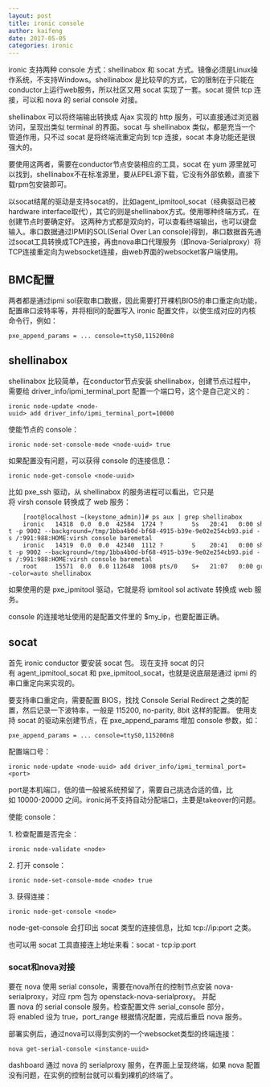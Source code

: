 ```yaml
---
layout: post
title: ironic console
author: kaifeng
date: 2017-05-05
categories: ironic
---
```


ironic 支持两种 console 方式：shellinabox 和 socat 方式。镜像必须是Linux操作系统，不支持Windows。shellinabox 是比较早的方式，它的限制在于只能在conductor上运行web服务，所以社区又用 socat 实现了一套。socat 提供 tcp 连接，可以和 nova 的 serial console 对接。

shellinabox 可以将终端输出转换成 Ajax 实现的 http 服务，可以直接通过浏览器访问，呈现出类似 terminal 的界面。socat 与 shellinabox 类似，都是充当一个管道作用，只不过 socat 是将终端流重定向到 tcp 连接，socat 本身功能还是很强大的。

要使用这两者，需要在conductor节点安装相应的工具，socat 在 yum 源里就可以找到，shellinabox不在标准源里，要从EPEL源下载，它没有外部依赖，直接下载rpm包安装即可。

以socat结尾的驱动是支持socat的，比如agent_ipmitool_socat（经典驱动已被hardware interface取代），其它的则是shellinabox方式。使用哪种终端方式，在创建节点时要确定好。
这两种方式都是双向的，可以查看终端输出，也可以键盘输入。串口数据通过IPMI的SOL(Serial Over Lan console)得到，串口数据首先通过socat工具转换成TCP连接，再由nova串口代理服务（即nova-Serialproxy）将TCP连接重定向为websocket连接，由web界面的websocket客户端使用。

## BMC配置

两者都是通过ipmi sol获取串口数据，因此需要打开裸机BIOS的串口重定向功能，配置串口波特率等，并将相同的配置写入 ironic 配置文件，以使生成对应的内核命令行，例如：
```
pxe_append_params = ... console=ttyS0,115200n8
```

## shellinabox

shellinabox 比较简单，在conductor节点安装 shellinabox，创建节点过程中，需要给 driver_info/ipmi_terminal_port 配置一个端口号，这个是自己定义的：
```
ironic node-update <node-uuid> add driver_info/ipmi_terminal_port=10000
```

使能节点的 console：
```
ironic node-set-console-mode <node-uuid> true
```

如果配置没有问题，可以获得 console 的连接信息：
```
ironic node-get-console <node-uuid>
```

比如 pxe_ssh 驱动，从 shellinabox 的服务进程可以看出，它只是将 virsh console 转换成了 web 服务：
```
    [root@localhost ~(keystone_admin)]# ps aux | grep shellinabox
    ironic   14318  0.0  0.0  42584  1724 ?        Ss   20:41   0:00 shellinaboxd -t -p 9002 --background=/tmp/1bba4b0d-bf68-4915-b39e-9e02e254cb93.pid -s /:991:988:HOME:virsh console baremetal
    ironic   14319  0.0  0.0  42340  1112 ?        S    20:41   0:00 shellinaboxd -t -p 9002 --background=/tmp/1bba4b0d-bf68-4915-b39e-9e02e254cb93.pid -s /:991:988:HOME:virsh console baremetal
    root     15571  0.0  0.0 112648  1008 pts/0    S+   21:07   0:00 grep --color=auto shellinabox
```

如果使用的是 pxe_ipmitool 驱动，它就是将 ipmitool sol activate 转换成 web 服务。

console 的连接地址使用的是配置文件里的 $my_ip，也要配置正确。

## socat

首先 ironic conductor 要安装 socat 包。
现在支持 socat 的只有 agent_ipmitool_socat 和 pxe_ipmitool_socat，也就是说底层是通过 ipmi 的串口重定向来实现的。

要支持串口重定向，需要配置 BIOS，找找 Console Serial Redirect 之类的配置，然后记录一下波特率，一般是 115200, no-parity, 8bit 这样的配置。
使用支持 socat 的驱动来创建节点，在 pxe_append_params 增加 console 参数，如：
```
pxe_append_params = ... console=ttyS0,115200n8
```

配置端口号：
```
ironic node-update <node-uuid> add driver_info/ipmi_terminal_port=<port>
```

port是本机端口，低的值一般被系统预留了，需要自己挑选合适的值，比如 10000-20000 之间。ironic尚不支持自动分配端口，主要是takeover的问题。

使能 console：

1. 检查配置是否完全：
```
ironic node-validate <node>
```

2. 打开 console：
```
ironic node-set-console-mode <node> true
```

3. 获得连接：
```
ironic node-get-console <node>
```

node-get-console 会打印出 socat 类型的连接信息，比如 tcp://ip:port 之类。

也可以用 socat 工具直接连上地址来看：socat - tcp:ip:port

### socat和nova对接

要在 nova 使用 serial console，需要在nova所在的控制节点安装 nova-serialproxy，对应 rpm 包为 openstack-nova-serialproxy。
并配置 nova 的 serial console 服务。检查配置文件 serial_console 部分，将 enabled 设为 true，port_range 根据情况配置，完成后重启 nova 服务。

部署实例后，通过nova可以得到实例的一个websocket类型的终端连接：
```
nova get-serial-console <instance-uuid>
```

dashboard 通过 nova 的 serialproxy 服务，在界面上呈现终端，如果 nova 配置没有问题，在实例的控制台就可以看到裸机的终端了。
